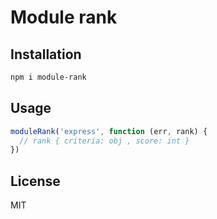# Module rank

## Installation

```bash
npm i module-rank
```

## Usage

```js
moduleRank('express', function (err, rank) {
  // rank { criteria: obj , score: int }
})
```

## License
MIT
